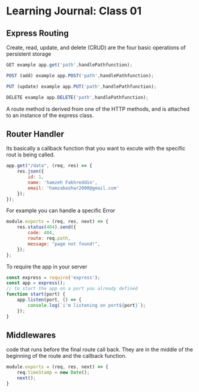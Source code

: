 # Learning Journal: Class 01

## Express Routing
Create, read, update, and delete (CRUD) are the four basic operations of persistent storage 


```js
GET example app.get('path',handlePathfunction);
```
```js
POST (add) example app.POST('path',handlePathfunction);
```
```js
PUT (update) example app.PUT('path',handlePathfunction);
```
```js
DELETE example app.DELETE('path',handlePathfunction);
```

A route method is derived from one of the HTTP methods, and is attached to an instance of the express class.

## Router Handler 

Its basically a callback function that you want to excute with the specific rout is being called.
```js
app.get("/data", (req, res) => {
    res.json({
        id: 1,
        name: 'hamzeh Fakhreddin',
        email: 'hamzabashar2000@gmail.com'
    });
});
```

For example you can handle a specific Error 

```js
module.exports = (req, res, next) => {
    res.status(404).send({
        code: 404,
        route: req.path,
        message: "page not found!",
    });
};
```

To require the app in your server 

```js
const express = require('express');
const app = express();
// to start the app on a port you already defined
function start(port) {
    app.listen(port, () => {
        console.log(`i'm listening on port${port}`);
    });
}
```

## Middlewares

code that runs before the final route call back.
They are in the middle of the beginning of the route and the 
callback function.

```js 
module.exports = (req, res, next) => {
    req.timeStamp = new Date();
    next();
}

```